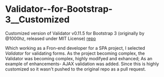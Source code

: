 # Validator--for-Bootstrap-3__Customized
Customized version of Validator v0.11.5 for Bootstrap 3 (originally by @1000hz, released under MIT License) <a href="https://github.com/1000hz/bootstrap-validator">repo</a>

Which working as a Fron-end developer for a SPA project, I selected _Validator_ for validating forms. As the project becoming complex, the Validator was becoming complex, highly modifyed and exhanced; As an example of enhancements- AJAX validation was added. Since this is highly customized so it wasn't pushed to the original repo as a pull request.
